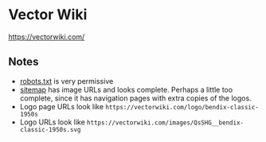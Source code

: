 # Vector Wiki

https://vectorwiki.com/

## Notes

* [robots.txt](https://vectorwiki.com/robots.txt) is very permissive
* [sitemap](https://vectorwiki.com/sitemap.xml) has image URLs and looks complete.  Perhaps a little too complete, since it has navigation pages with extra copies of the logos.
* Logo page URLs look like `https://vectorwiki.com/logo/bendix-classic-1950s`
* Logo URLs look like `https://vectorwiki.com/images/QsSHG__bendix-classic-1950s.svg`
